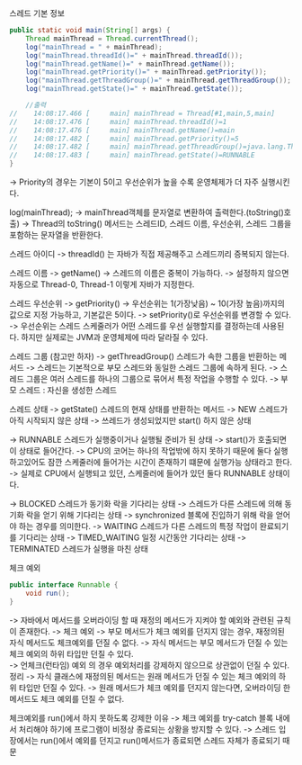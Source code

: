 스레드 기본 정보
```java
public static void main(String[] args) {
    Thread mainThread = Thread.currentThread();
    log("mainThread = " + mainThread);
    log("mainThread.threadId()=" + mainThread.threadId());
    log("mainThread.getName()=" + mainThread.getName());
    log("mainThread.getPriority()=" + mainThread.getPriority());
    log("mainThread.getThreadGroup()=" + mainThread.getThreadGroup());
    log("mainThread.getState()=" + mainThread.getState());

    //출력 
//    14:08:17.466 [     main] mainThread = Thread[#1,main,5,main]
//    14:08:17.476 [     main] mainThread.threadId()=1
//    14:08:17.476 [     main] mainThread.getName()=main
//    14:08:17.482 [     main] mainThread.getPriority()=5
//    14:08:17.482 [     main] mainThread.getThreadGroup()=java.lang.ThreadGroup[name=main,maxpri=10]
//    14:08:17.483 [     main] mainThread.getState()=RUNNABLE
}
```
->  Priority의 경우는 기본이 5이고 우선순위가 높을 수록 운영체제가 더 자주 실행시킨다.

log(mainThread);
->  mainThread객체를 문자열로 변환하여 출력한다.(toString()호출)
->  Thread의 toString() 메서드는 스레드ID, 스레드 이름, 우선순위, 스레드 그룹을 포함하는 문자열을 반환한다.

스레드 아이디
->  threadId() 는 자바가 직접 제공해주고 스레드끼리 증복되지 않는다.

스레드 이름
->  getName()
->  스레드의 이름은 중복이 가능하다.
->  설정하지 않으면 자동으로 Thread-0, Thread-1 이렇게 자바가 지정한다.

스레드 우선순위
->  getPriority()
->  우선순위는 1(가장낮음) ~ 10(가장 높음)까지의 값으로 지정 가능하고, 기본값은 5이다.
->  setPriority()로 우선순위를 변경할 수 있다.
->  우선순위는 스레드 스케줄러가 어떤 스레드를 우선 실행할지를 결정하는데 사용된다. 하지만 실제로는 JVM과 운영체제에 따라 달라질 수 있다.

스레드 그룹 (참고만 하자)
->  getThreadGroup() 스레드가 속한 그룹을 반환하는 메서드
->  스레드는 기본적으로 부모 스레드와 동일한 스레드 그룹에 속하게 된다.
->  스레드 그룹은 여러 스레드를 하나의 그룹으로 묶어서 특정 작업을 수행할 수 있다.
->  부모 스레드 : 자신을 생성한 스레드

스레드 상태
->  getState() 스레드의 현재 상태를 반환하는 메서드
->  NEW 스레드가 아직 시작되지 않은 상태
    ->  쓰레드가 생성되었지만 start() 하지 않은 상태

->  RUNNABLE 스레드가 실행중이거나 실행될 준비가 된 상태
    ->  start()가 호출되면 이 상태로 들어간다.
    ->  CPU의 코어는 하나의 작업밖에 하지 못하기 때문에 둘다 실행 하고있어도 잠깐 스케줄러에 들어가는 시간이 존재하기 떄문에
        실행가능 상태라고 한다.
    ->  실제로 CPU에서 실행되고 있던, 스케줄러에 들어가 있던 둘다 RUNNABLE 상태이다.

->  BLOCKED 스레드가 동기화 락을 기다리는 상태
    ->  스레드가 다른 스레드에 의해 동기화 락을 얻기 위해 기다리는 상태
    ->  synchronized 블록에 진입하기 위해 락을 얻어야 하는 경우를 의미한다.
->  WAITING 스레드가 다른 스레드의 특정 작업이 완료되기를 기다리는 상태
->  TIMED_WAITING 일정 시간동안 기다리는 상태
->  TERMINATED 스레드가 실행을 마친 상태


체크 예외
```java
public interface Runnable {
    void run();
}
```

->  자바에서 메서드를 오버라이딩 할 때 재정의 메서드가 지켜야 할 예외와 관련된 규칙이 존재한다.
    ->  체크 예외
    ->  부모 메서드가 체크 예외를 던지지 않는 경우, 재정의된 자식 메서드도 체크예외를 던질 수 없다.
    ->  자식 메서드는 부모 메서드가 던질 수 있는 체크 예외의 하위 타입만 던질 수 있다.  
    ->  언체크(런타임) 예외 의 경우 예외처리를 강제하지 않으므로 상관없이 던질 수 있다.
정리
->  자식 클래스에 재정의된 메서드는 원래 메서드가 던질 수 있는 체크 예외의 하위 타입만 던질 수 있다.
->  원래 메서드가 체크 예외를 던지지 않는다면, 오버라이딩 한 메서드도 체크 예외를 던질 수 없다.

체크예외를 run()에서 하지 못하도록 강제한 이유
->  체크 예외를 try-catch 블록 내에서 처리해야 하기에 프로그램이 비정상 종료되는 상황을 방지할 수 있다.
    ->  스레드 입장에서는 run()에서 예외를 던지고 run()메서드가 종료되면 스레드 자체가 종료되기 때문

